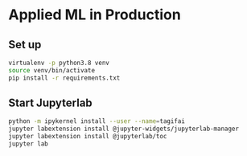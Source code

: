 # Applied ML in Production

## Set up
```bash
virtualenv -p python3.8 venv
source venv/bin/activate
pip install -r requirements.txt
```

## Start Jupyterlab
```bash
python -m ipykernel install --user --name=tagifai
jupyter labextension install @jupyter-widgets/jupyterlab-manager
jupyter labextension install @jupyterlab/toc
jupyter lab
```